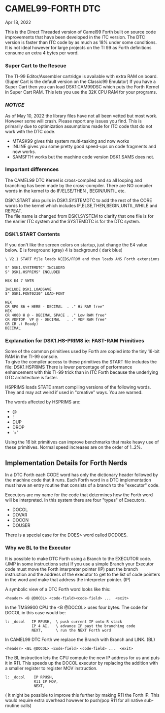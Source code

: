 # CAMEL99-FORTH DTC
Apr 18, 2022

This is the Direct Threaded version of Camel99 Forth built on source code improvements that have been developed in the ITC version.
The DTC version is faster than ITC code by as much as 18% under some conditions.
It is not ideal however for large projects on the TI 99 as Forth definitions
consume an extra 4 bytes per word.

### Super Cart to the Rescue
The TI-99 Editor/Assembler cartridge is available with extra RAM on board.
(Super Cart is the default version on the Classic99 Emulator)
If you have a Super Cart then you can load DSK1.CAM99DSC which puts the Forth
Kernel in Super Cart RAM. This lets you use the 32K CPU RAM for your programs.

### *NOTICE*
As of May 10, 2022 the library files have not all been vetted but most work.
However some will crash. Please report any issues you find.
This is primarily due to optimization assumptions made for ITC code that
do not work with the DTC code.

- MTASK99 gives this system multi-tasking and now works
- INLINE  gives you some pretty good speed-ups on code fragments and now works. 
- SAMSFTH works but the machine code version DSK1.SAMS does not. 

### Important differences

The CAMEL99 DTC Kernel is cross-compiled and so all looping and branching has
been made by the cross-compiler. There are NO compiler words in the kernel to
do IF/ELSE/THEN , BEGIN/UNTIL etc.  

DSK1.START also pulls in DSK1.SYSTEMDTC to add the rest of the CORE words to 
the kernel which includes IF,ELSE,THEN,BEGIN,UNTIL,WHILE and REPEAT.  
The file name is changed from DSK1.SYSTEM to clarify that one file is
for the earlier ITC system and the SYSTEMDTC is for the DTC system.

### DSK1.START Contents
If you don't like the screen colors on startup, just change the E4 value below.
E is foreground (gray)
4 is background ( dark blue) 

```
\ V2.1 START file loads NEEDS/FROM and then loads ANS Forth extensions
 
S" DSK1.SYSTEMDTC" INCLUDED
S" DSK1.HSPRIMS" INCLUDED
 
HEX E4 7 VWTR
 
INCLUDE DSK1.LOADSAVE
S" DSK1.FONT0230" LOAD-FONT
 
HEX
CR RP0 86 + HERE - DECIMAL  . ." Hi RAM free"
HEX
CR 4000 H @ - DECIMAL SPACE . ." Low RAM free"
CR VDPTOP  VP @ - DECIMAL   . ." VDP RAM free"
CR CR .( Ready)
DECIMAL
``` 

### Explanation for DSK1.HS-PRIMS ie: FAST-RAM Primitives
Some of the common primitives used by Forth are copied into the tiny 16-bit RAM in the TI-99 console.  
To give the compiler access to these primitives the START file includes the file: DSK1.HSPRIMS
There is lower percentage of performance enhancement with this TI-99 trick than in ITC Forth because 
the underlying DTC architecture is faster.

HSPRIMS loads STATE smart compiling versions of the following words.
They and may act weird if used in "creative" ways. You are warned.

The words affected by HSPRIMS are:
- @
- !
- DUP
- DROP
- '+'

Using the 16 bit primitives can improve benchmarks that make heavy use of
these primitives. Normal speed increases are on the order of 1..2%.

## Implementation Details for Forth Nerds
In a DTC Forth each CODE word has only the dictionary header followed by the
machine code that it runs.  Each Forth word in a DTC implementation must have
an entry routine that consists of a branch to the "executor" code.

Executors are my name for the code that determines how the Forth word will be interpreted. In this system there are four "types" of Executors.
- DOCOL
- DOVAR
- DOCON
- DOUSER

There is a special case for the DOES> word called DODOES.

### Why we BL to the Executor
It is possible to make DTC Forth using a Branch to the EXECUTOR code.
(JMP in some instructions sets)
If you use a simple Branch your Executor code must move the Forth interpreter
pointer (IP) past the branch instruction and the address of the executor to get
to the list of code pointers in the word and make that address the interpreter
pointer. (IP)

A symbolic view of a DTC Forth word looks like this:

    <header> <B @DOCOL> <code-field><code-field> ...  <exit>

In the TMS9900 CPU the <B @DOCOL> uses four bytes.
The code for DOCOL in this case would be:

``` 
l: _docol   IP RPUSH,  \ push current IP onto R stack
            IP 4 AI,   \ advance IP past the branching code 
            NEXT,      \ run the NEXT Forth word
 ```            

In CAMEL99 DTC Forth we replace the Branch with Branch and LINK. (BL)

    <header> <BL @DOCOL> <code-field> <code-field> ...  <exit>

The BL instruction lets the CPU compute the new IP address for us and puts it in
R11. This speeds up the DOCOL executor by replacing the addition with a smaller
register to register MOV instruction.

```
l: _docol    IP RPUSH,
             R11 IP MOV,
             NEXT,
```

(  It might be possible to improve this further by making R11 the Forth IP.
  This would require extra overhead however to push/pop R11 for all native
  sub-routine calls)
